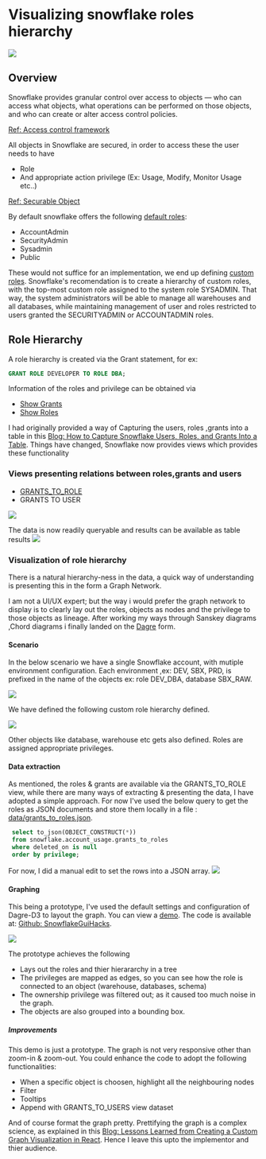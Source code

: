# Visualizing snowflake roles hierarchy

![](images/main_logo_theme.png)
## Overview
Snowflake provides granular control over access to objects — who can access what objects, what operations can be performed on those objects, and who can create or alter access control policies.

[Ref: Access control framework](https://docs.snowflake.net/manuals/user-guide/security-access-control-overview.html#access-control-framework)

All objects in Snowflake are secured, in order to access these the user needs to have 
 - Role
 - And appropriate action privilege (Ex: Usage, Modify, Monitor Usage etc..)

[Ref: Securable Object](https://docs.snowflake.net/manuals/user-guide/security-access-control-overview.html#securable-objects)

By default snowflake offers the following [default roles](https://docs.snowflake.net/manuals/user-guide/security-access-control-overview.html#system-defined-roles):
- AccountAdmin
- SecurityAdmin
- Sysadmin
- Public

These would not suffice for an implementation, we end up defining [custom roles](https://docs.snowflake.net/manuals/user-guide/security-access-control-overview.html#custom-roles). Snowflake's recomendation is to create a hierarchy of custom roles, with the top-most custom role assigned to the system role SYSADMIN. That way, the system administrators will be able to manage all warehouses and all databases, while maintaining management of user and roles restricted to users granted the SECURITYADMIN or ACCOUNTADMIN roles.

## Role Hierarchy
A role hierarchy is created via the Grant statement, for ex: 
```sql 
GRANT ROLE DEVELOPER TO ROLE DBA;
```
Information of the roles and privilege can be obtained via
- [Show Grants](https://docs.snowflake.net/manuals/sql-reference/sql/show-grants.html)
- [Show Roles](https://docs.snowflake.net/manuals/sql-reference/sql/show-roles.html)

I had originally provided a way of Capturing the users, roles ,grants into a table in this [Blog: How to Capture Snowflake Users, Roles, and Grants Into a Table](https://community.snowflake.com/s/article/How-to-Capture-Snowflake-Users-Roles-and-Grants-Into-a-Table). Things have changed, Snowflake now provides views which provides these functionality

### Views presenting relations between roles,grants and users

- [GRANTS_TO_ROLE](https://docs.snowflake.net/manuals/sql-reference/account-usage/grants_to_roles.html)
- GRANTS TO USER

![](images/snowflake_accountusage_grants_to_roles.png)

The data is now readily queryable and results can be available as table results
![](images/grants_to_role_table_view.png)

### Visualization of role hierarchy
There is a natural hierarchy-ness in the data, a quick way of understanding is presenting this in the form a Graph Network.

I am not a UI/UX expert; but the way i would prefer the graph network to display is to clearly lay out the roles, objects as nodes and the privilege to those objects as lineage. After working my ways through Sanskey diagrams ,Chord diagrams i finally landed on the [Dagre](https://github.com/dagrejs/dagre-d3/wiki) form.

#### Scenario
In the below scenario we have a single Snowflake account, with mutiple environment configuration. Each environment ,ex: DEV, SBX, PRD, is prefixed in the name of the 
objects ex: role DEV_DBA, database SBX_RAW.

![](images/multi_env_database.png)

We have defined the following custom role hierarchy defined.

![](images/role_hierarchy_ascii.png)

Other objects like database, warehouse etc gets also defined. Roles are assigned 
appropriate privileges.

#### Data extraction
As mentioned, the roles & grants are available via the GRANTS_TO_ROLE view, while there are many ways of extracting & presenting the data, I have adopted a simple approach. For now I've used the below query to get the roles as JSON documents and store them locally in a file : [data/grants_to_roles.json](data/grants_to_roles.json). 

```sql
 select to_json(OBJECT_CONSTRUCT(*))
 from snowflake.account_usage.grants_to_roles
 where deleted_on is null
 order by privilege;
```

For now, I did a manual edit to set the rows into a JSON array.
![](images/data_grants_to_roles.png)

#### Graphing
This being a prototype, I've used the default settings and configuration of Dagre-D3 to layout the graph. You can view a [demo](roles.html). The code is available at: [Github: SnowflakeGuiHacks](https://github.com/venkatra/SnowflakeGuiHacks/blob/master).


![](images/roles_hierarchy_with_privileges.png)

The prototype achieves the following
 - Lays out the roles and thier hierararchy in a tree
 - The privileges are mapped as edges, so you can see how the role is connected to an object (warehouse, databases, schema)
 - The ownership privilege was filtered out; as it caused too much noise in the graph.
 - The objects are also grouped into a bounding box.
 
##### Improvements
This demo is just a prototype. The graph is not very responsive other than zoom-in & zoom-out. You could enhance the code to adopt the following functionalities:
- When a specific object is choosen, highlight all the neighbouring nodes
- Filter
- Tooltips
- Append with GRANTS_TO_USERS view dataset

And of course format the graph pretty. Prettifying the graph is a complex science, as explained in this [Blog: Lessons Learned from Creating a Custom Graph Visualization in React](https://medium.com/splunk-engineering/lessons-learned-from-creating-a-custom-graph-visualization-in-react-9a667ba799d1
). Hence I leave this upto the implementor and thier audience.

